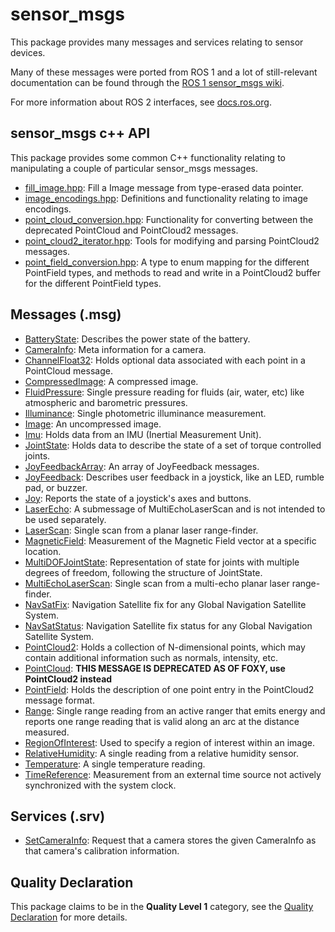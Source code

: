 # sensor_msgs

This package provides many messages and services relating to sensor devices.

Many of these messages were ported from ROS 1 and a lot of still-relevant documentation can be found through the [ROS 1 sensor_msgs wiki](http://wiki.ros.org/sensor_msgs?distro=noetic).

For more information about ROS 2 interfaces, see [docs.ros.org](https://docs.ros.org/en/rolling/Concepts/About-ROS-Interfaces.html).

## sensor_msgs c++ API
This package provides some common C++ functionality relating to manipulating a couple of particular sensor_msgs messages.

* [fill_image.hpp](include/sensors_msgs/fill_image.hpp): Fill a Image message from type-erased data pointer.
* [image_encodings.hpp](include/sensor_msgs/image_encodings): Definitions and functionality relating to image encodings.
* [point_cloud_conversion.hpp](include/sensor_msgs/point_cloud_conversion.hpp): Functionality for converting between the deprecated PointCloud and PointCloud2 messages.
* [point_cloud2_iterator.hpp](include/sensor_msgs/point_cloud2_iterator.hpp): Tools for modifying and parsing PointCloud2 messages.
* [point_field_conversion.hpp](include/sensor_msgs/point_field_conversion.hpp): A type to enum mapping for the different PointField types, and methods to read and write in a PointCloud2 buffer for the different PointField types.

## Messages (.msg)
* [BatteryState](msg/BatteryState.msg): Describes the power state of the battery.
* [CameraInfo](msg/CameraInfo.msg): Meta information for a camera.
* [ChannelFloat32](msg/ChannelFloat32.msg): Holds optional data associated with each point in a PointCloud message.
* [CompressedImage](msg/CompressedImage.msg): A compressed image.
* [FluidPressure](msg/FluidPressure.msg): Single pressure reading for fluids (air, water, etc) like atmospheric and barometric pressures.
* [Illuminance](msg/Illuminance.msg): Single photometric illuminance measurement.
* [Image](msg/Image.msg): An uncompressed image.
* [Imu](msg/Imu.msg): Holds data from an IMU (Inertial Measurement Unit).
* [JointState](msg/JointState.msg): Holds data to describe the state of a set of torque controlled joints.
* [JoyFeedbackArray](msg/JoyFeedbackArray.msg): An array of JoyFeedback messages.
* [JoyFeedback](msg/JoyFeedback.msg): Describes user feedback in a joystick, like an LED, rumble pad, or buzzer.
* [Joy](msg/Joy.msg): Reports the state of a joystick's axes and buttons.
* [LaserEcho](msg/LaserEcho.msg): A submessage of MultiEchoLaserScan and is not intended to be used separately.
* [LaserScan](msg/LaserScan.msg): Single scan from a planar laser range-finder.
* [MagneticField](msg/MagneticField.msg): Measurement of the Magnetic Field vector at a specific location.
* [MultiDOFJointState](msg/MultiDOFJointState.msg): Representation of state for joints with multiple degrees of freedom, following the structure of JointState.
* [MultiEchoLaserScan](msg/MultiEchoLaserScan.msg): Single scan from a multi-echo planar laser range-finder.
* [NavSatFix](msg/NavSatFix.msg): Navigation Satellite fix for any Global Navigation Satellite System.
* [NavSatStatus](msg/NavSatStatus.msg): Navigation Satellite fix status for any Global Navigation Satellite System.
* [PointCloud2](msg/PointCloud2.msg): Holds a collection of N-dimensional points, which may contain additional information such as normals, intensity, etc.
* [PointCloud](msg/PointCloud.msg): **THIS MESSAGE IS DEPRECATED AS OF FOXY, use PointCloud2 instead**
* [PointField](msg/PointField.msg): Holds the description of one point entry in the PointCloud2 message format.
* [Range](msg/Range.msg): Single range reading from an active ranger that emits energy and reports one range reading that is valid along an arc at the distance measured.
* [RegionOfInterest](msg/RegionOfInterest.msg): Used to specify a region of interest within an image.
* [RelativeHumidity](msg/RelativeHumidity.msg): A single reading from a relative humidity sensor.
* [Temperature](msg/Temperature.msg): A single temperature reading.
* [TimeReference](msg/TimeReference.msg): Measurement from an external time source not actively synchronized with the system clock.

## Services (.srv)
* [SetCameraInfo](srv/SetCameraInfo.srv): Request that a camera stores the given CameraInfo as that camera's calibration information.

## Quality Declaration
This package claims to be in the **Quality Level 1** category, see the [Quality Declaration](QUALITY_DECLARATION.md) for more details.
